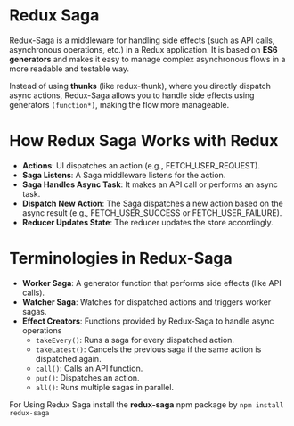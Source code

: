 # Redux Saga

Redux-Saga is a middleware for handling side effects (such as API calls, asynchronous operations, etc.) in a Redux application. It is based on **ES6 generators** and makes it easy to manage complex asynchronous flows in a more readable and testable way.

Instead of using **thunks** (like redux-thunk), where you directly dispatch async actions, Redux-Saga allows you to handle side effects using generators `(function*)`, making the flow more manageable.

# How Redux Saga Works with Redux
- **Actions**: UI dispatches an action (e.g., FETCH_USER_REQUEST).
- **Saga Listens**: A Saga middleware listens for the action.
- **Saga Handles Async Task**: It makes an API call or performs an async task.
- **Dispatch New Action**: The Saga dispatches a new action based on the async result (e.g., FETCH_USER_SUCCESS or FETCH_USER_FAILURE).
- **Reducer Updates State**: The reducer updates the store accordingly.

# Terminologies in Redux-Saga

- **Worker Saga**: A generator function that performs side effects (like API calls).
- **Watcher Saga**: Watches for dispatched actions and triggers worker sagas.
- **Effect Creators**: Functions provided by Redux-Saga to handle async operations
    - `takeEvery()`: Runs a saga for every dispatched action.
    - `takeLatest()`: Cancels the previous saga if the same action is dispatched again.
    - `call()`: Calls an API function.
    - `put()`: Dispatches an action.
    - `all()`: Runs multiple sagas in parallel.

For Using Redux Saga install the **redux-saga** npm package by `npm install redux-saga`
